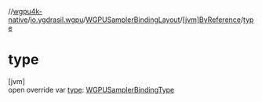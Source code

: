 //[wgpu4k-native](../../../../index.md)/[io.ygdrasil.wgpu](../../index.md)/[WGPUSamplerBindingLayout](../index.md)/[[jvm]ByReference](index.md)/[type](type.md)

# type

[jvm]\
open override var [type](type.md): [WGPUSamplerBindingType](../../-w-g-p-u-sampler-binding-type/index.md)